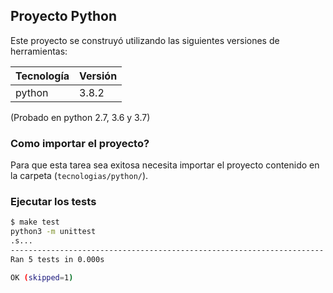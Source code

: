 ## Proyecto Python

Este proyecto se construyó utilizando las siguientes versiones de herramientas:

| Tecnología | Versión   |
| ---------- | -------   |
| python     | 3.8.2     |

(Probado en python 2.7, 3.6 y 3.7)

### Como importar el proyecto?

Para que esta tarea sea exitosa necesita importar el proyecto contenido en la carpeta (`tecnologias/python/`).


### Ejecutar los tests

```sh
$ make test
python3 -m unittest
.s...
----------------------------------------------------------------------
Ran 5 tests in 0.000s

OK (skipped=1)
```
